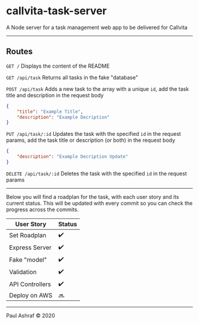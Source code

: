 # callvita-task-server

A Node server for a task management web app to be delivered for Callvita

---

## Routes

`GET /` Displays the content of the README

`GET /api/task` Returns all tasks in the fake "database"

`POST /api/task` Adds a new task to the array with a unique `id`, add the task title and description in the request body

```json
{
	"title": "Example Title",
	"description": "Example Decription"
}
```

`PUT /api/task/:id` Updates the task with the specified `id` in the request params, add the task title or description (or both) in the request body

```json
{
	"description": "Example Decription Update"
}
```

`DELETE /api/task/:id` Deletes the task with the specified `id` in the request params

---

Below you will find a roadplan for the task, with each user story and its current status. This will be updated with every commit so you can check the progress across the commits.

| User Story      | Status             |
| --------------- | ------------------ |
| Set Roadplan    | :heavy_check_mark: |
| Express Server  | :heavy_check_mark: |
| Fake "model"    | :heavy_check_mark: |
| Validation      | :heavy_check_mark: |
| API Controllers | :heavy_check_mark: |
| Deploy on AWS   | :soon:             |

---

Paul Ashraf :copyright: 2020
